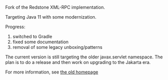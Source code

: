 Fork of the Redstone XML-RPC implementation.

Targeting Java 11 with some modernization.

Progress:
1. switched to Gradle
2. fixed some documentation
3. removal of some legacy unboxing/patterns

The current version is still targeting the older javax.servlet namespace. The plan is to do a release and then work on upgrading to the Jakarta era.

For more information, see [the old homepage](http://xmlrpc.sourceforge.net)
